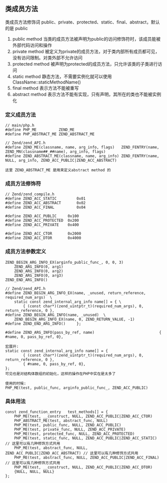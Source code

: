 ## 类成员方法
类成员方法修饰词 public、private、protected、static、final、abstract，默认的是 public
1. public method 当类的成员方法被声明为public的访问修饰符时，该成员能被外部代码访问和操作
2. private method 被定义为private的成员方法，对于类内部所有成员都可见，没有访问限制。对类外部不允许访问
3. protected method 被声明为protected的成员方法，只允许该类的子类进行访问
4. static method 静态方法，不需要实例化就可以使用 ClassName::staticMethodName()
5. final method 表示方法不能被重写
6. abstract method 表示方法不能有实现，只有声明，其所在的类也不能被实例化

### 定义成员方法
```
// main/php.h
#define PHP_ME          ZEND_ME
#define PHP_ABSTRACT_ME ZEND_ABSTRACT_ME

// Zend/zend_API.h
#define ZEND_ME(classname, name, arg_info, flags)	ZEND_FENTRY(name, ZEND_MN(classname##_##name), arg_info, flags)
#define ZEND_ABSTRACT_ME(classname, name, arg_info)	ZEND_FENTRY(name, NULL, arg_info, ZEND_ACC_PUBLIC|ZEND_ACC_ABSTRACT)

这里 ZEND_ABSTRACT_ME 是用来定义abstract method 的
```

### 成员方法修饰符
```
// Zend/zend_compile.h
#define ZEND_ACC_STATIC			0x01
#define ZEND_ACC_ABSTRACT		0x02
#define ZEND_ACC_FINAL			0x04

#define ZEND_ACC_PUBLIC		0x100
#define ZEND_ACC_PROTECTED	0x200
#define ZEND_ACC_PRIVATE	0x400

#define ZEND_ACC_CTOR		0x2000
#define ZEND_ACC_DTOR		0x4000
```

### 成员方法参数定义
```
ZEND_BEGIN_ARG_INFO_EX(arginfo_public_func_, 0, 0, 3)
	ZEND_ARG_INFO(0, arg1)
    ZEND_ARG_INFO(0, arg2)
    ZEND_ARG_INFO(0, arg3)
ZEND_END_ARG_INFO()

// Zend/zend_API.h
#define ZEND_BEGIN_ARG_INFO_EX(name, _unused, return_reference, required_num_args)	\
	static const zend_internal_arg_info name[] = { \
		{ (const char*)(zend_uintptr_t)(required_num_args), 0, return_reference, 0 },
#define ZEND_BEGIN_ARG_INFO(name, _unused)	\
	ZEND_BEGIN_ARG_INFO_EX(name, 0, ZEND_RETURN_VALUE, -1)
#define ZEND_END_ARG_INFO()		};

#define ZEND_ARG_INFO(pass_by_ref, name)                             { #name, 0, pass_by_ref, 0},

宏展开:
static const zend_internal_arg_info name[] = {
		{ (const char*)(zend_uintptr_t)(required_num_args), 0, return_reference, 0 },
        { #name, 0, pass_by_ref, 0},
};
可见也是对结构体数组的初始化，这样的操作在PHP中实在是太多了
    
使用的时候:
PHP_ME(test, public_func, arginfo_public_func_, ZEND_ACC_PUBLIC)
```

### 具体用法
```
const zend_function_entry 	test_methods[] = {
    PHP_ME(test, __construct, NULL, ZEND_ACC_PUBLIC|ZEND_ACC_CTOR)
    PHP_ABSTRACT_ME(test, abstract_func, NULL)
    PHP_ME(test, public_func, NULL, ZEND_ACC_PUBLIC)
    PHP_ME(test, private_func, NULL, ZEND_ACC_PRIVATE)
    PHP_ME(test, protected_func, NULL, ZEND_ACC_PROTECTED)
    PHP_ME(test, static_func, NULL, ZEND_ACC_PUBLIC|ZEND_ACC_STATIC)  // 这里可以有几种修饰方式共用
    PHP_ME(test, abstract_func, NULL, ZEND_ACC_PUBLIC|ZEND_ACC_ABSTRACT) // 这里可以有几种修饰方式共用
    PHP_ME(test, abstract_func, NULL, ZEND_ACC_PUBLIC|ZEND_ACC_FINAL) // 这里可以有几种修饰方式共用
    PHP_ME(test, __construct, NULL, ZEND_ACC_PUBLIC|ZEND_ACC_DTOR)
    {NULL, NULL, NULL}
};
```
